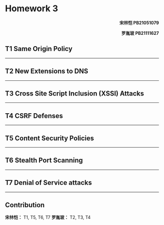 # Homework 3
<p align=right><b>宋林恺 PB21051079</b></p>
<p align=right><b>罗胤玻 PB21111627</b></p>

## T1 Same Origin Policy 

----------

## T2 New Extensions to DNS

----------

## T3 Cross Site Script Inclusion (XSSI) Attacks

----------

## T4 CSRF Defenses

----------

## T5 Content Security Policies

----------

## T6 Stealth Port Scanning

----------

## T7 Denial of Service attacks

----------

## Contribution
**宋林恺：** T1, T5, T6, T7
**罗胤玻：** T2, T3, T4